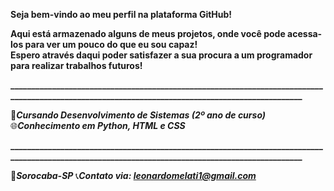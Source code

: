 <b>Seja bem-vindo ao meu perfil na plataforma GitHub!</b>

<b>Aqui está armazenado alguns de meus projetos, onde você pode acessa-los para ver um pouco do que eu sou capaz!<br>
Espero através daqui poder satisfazer a sua procura a um programador para realizar trabalhos futuros!</b>

<b>_________________________________________________________________________________________________________________________________________________</b>

📖<b>*Cursando Desenvolvimento de Sistemas (2º ano de curso)*</b><br>
🌐<b>*Conhecimento em Python, HTML e CSS*</b>

<b>_________________________________________________________________________________________________________________________________________________</b>

📍<b>*Sorocaba-SP*</b>
📞<b>*Contato via: leonardomelati1@gmail.com*</b>
